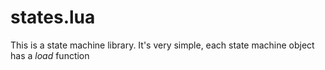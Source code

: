 # states.lua
This is a state machine library. It's very simple, each state machine object has a *load* function
